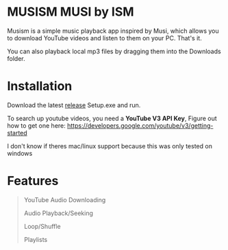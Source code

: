 # MUSISM  MUSI by ISM
Musism is a simple music playback app inspired by Musi, which allows you to download YouTube videos and listen to them on your PC. That's it.

You can also playback local mp3 files by dragging them into the Downloads folder.

# Installation

Download the latest [release](https://github.com/prod-ism/MUSISM/releases) Setup.exe and run.

To search up youtube videos, you need a **YouTube V3 API Key**, Figure out how to get one here: https://developers.google.com/youtube/v3/getting-started

I don't know if theres mac/linux support because this was only tested on windows

# Features
> YouTube Audio Downloading
> 
> Audio Playback/Seeking
> 
> Loop/Shuffle
> 
> Playlists
